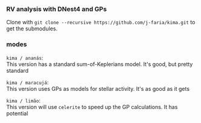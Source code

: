 ### RV analysis with DNest4 and GPs

Clone with `git clone --recursive https://github.com/j-faria/kima.git` to get the submodules.

### modes

`kima / ananás`:   
This version has a standard sum-of-Keplerians model. It's good, but pretty standard

`kima / maracujá`:   
This version uses GPs as models for stellar activity. It's as good as it gets

`kima / limão`:   
This version will use `celerite` to speed up the GP calculations. It has potential
